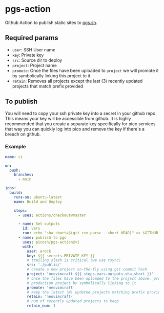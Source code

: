 # pgs-action

Github Action to publish static sites to [pgs.sh](https://pgs.sh).

## Required params

- `user`: SSH User name
- `key`: Private key
- `src`: Source dir to deploy
- `project`: Project name
- `promote`: Once the files have been uploaded to `project` we will promote it
  by symbolically linking this project to it
- `retain`: Removes all projects except the last (3) recently updated projects
  that match prefix provided

## To publish

You will need to copy your ssh private key into a secret in your github repo.
This means your key will be accessible from github. It is highly recommended
that you create a separate key specifically for pico services that way you can
quickly log into pico and remove the key if there's a breach on github.

### Example

```yml
name: ci

on:
  push:
    branches:
      - main

jobs:
  build:
    runs-on: ubuntu-latest
    name: Build and Deploy

    steps:
      - uses: actions/checkout@master

      - name: Set outputs
        id: vars
        run: echo "sha_short=$(git rev-parse --short HEAD)" >> $GITHUB_OUTPUT
      - name: publish to pgs
        uses: picosh/pgs-action@v3
        with: 
          user: erock 
          key: ${{ secrets.PRIVATE_KEY }}
          # trailing slash is critical (we use rsync)
          src: './public/'
          # create a new project on-the-fly using git commit hash
          project: 'neovimcraft-${{ steps.vars.outputs.sha_short }}'
          # once the files have been uploaded to the project above, promote the
          # production project by symbolically linking to it
          promote: 'neovimcraft'
          # keep the latest (N) updated projects matching prefix provided and delete the rest
          retain: 'neovimcraft-'
          # num of recently updated projects to keep
          retain_num: 1
```
